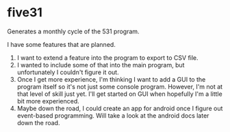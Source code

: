 # five31
Generates a monthly cycle of the 531 program.

I have some features that are planned.
1) I want to extend a feature into the program to export to CSV file.
2) I wanted to include some of that into the main program, but unfortunately I couldn't figure it out.
3) Once I get more experience, I'm thinking I want to add a GUI to the program itself so it's not just some console program. 
   However, I'm not at that level of skill just yet. I'll get started on GUI when hopefully I'm a little bit more experienced. 
4) Maybe down the road, I could create an app for android once I figure out event-based programming. Will take a look at the android docs later down the road.
